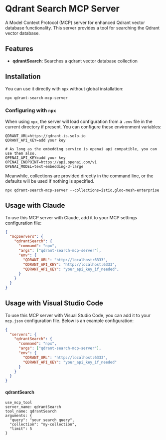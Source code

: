 # Qdrant Search MCP Server

A Model Context Protocol (MCP) server for enhanced Qdrant vector database functionality. This server provides a tool for searching the Qdrant vector database.

## Features

- **qdrantSearch**: Searches a qdrant vector database collection

## Installation

You can use it directly with `npx` without global installation:

```bash
npx qdrant-search-mcp-server
```

### Configuring with `npx`

When using `npx`, the server will load configuration from a `.env` file in the current directory if present. You can configure these environment variables:

```
QDRANT_URL=https://qdrant.is.solo.io
QDRANT_API_KEY=add your key

# As long as the embedding service is openai api compatible, you can use them also.
OPENAI_API_KEY=add your key
OPENAI_ENDPOINT=https://api.openai.com/v1
OPENAI_MODEL=text-embedding-3-large
```

Meanwhile, collections are provided directly in the command line, or the defaults will be used if nothing is specified.

```
npx qdrant-search-mcp-server --collections=istio,gloo-mesh-enterprise
```

## Usage with Claude

To use this MCP server with Claude, add it to your MCP settings configuration file:

```json
{
  "mcpServers": {
    "qdrantSearch": {
      "command": "npx",
      "args": ["qdrant-search-mcp-server"],
      "env": {
        "QDRANT_URL": "http://localhost:6333",
        "QDRANT_API_KEY": "http://localhost:6333",
        "QDRANT_API_KEY": "your_api_key_if_needed",
      }
    }
  }
}
```

## Usage with Visual Studio Code

To use this MCP server with Visual Studio Code, you can add it to your `mcp.json` configuration file. Below is an example configuration:

```json
{
  "servers": {
    "qdrantSearch": {
      "command": "npx",
      "args": ["qdrant-search-mcp-server"],
      "env": {
        "QDRANT_URL": "http://localhost:6333",
        "QDRANT_API_KEY": "your_api_key_if_needed"
      }
    }
  }
}
```

#### qdrantSearch

```
use_mcp_tool
server_name: qdrantSearch
tool_name: qdrantSearch
arguments: {
  "query": "your search query",
  "collection": "my-collection",
  "limit": 5
}
```
